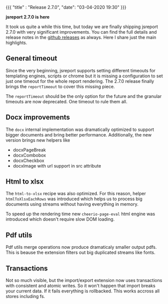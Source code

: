 ﻿
{{{
    "title"    : "Release 2.7.0",
    "date": "03-04-2020 19:30"
}}}


**jsreport 2.7.0 is here**  

It took us quite a while this time, but today we are finally shipping jsreport 2.7.0 with very significant improvements. You can find the full details and release notes in the [github releases](https://github.com/jsreport/jsreport/releases/tag/2.7.0) as always. Here I share just the main highlights.  

## General timeout  

Since the very beginning, jsreport supports setting different timeouts for templating engines, scripts or chrome but it is missing a configuration to set just one timeout for the whole report rendering. The 2.7.0 release finally brings the `reportTimeout` to cover this missing piece.  

The `reportTimeout` should be the only option for the future and the granular timeouts are now deprecated. One timeout to rule them all.  

## Docx improvements  

The `docx` internal implementation was dramatically optimized to support bigger documents and bring better performance. Additionally, the new version brings new helpers like  

- docxPageBreak    
- docxCombobox    
- docxCheckbox    
- docxImage with url support in src attribute   

## Html to xlsx  

The `html-to-xlsx` recipe was also optimized. For this reason, helper `htmlToXlsxEachRows` was introduced which helps us to process big documents using streams without having everything in memory.  

To speed up the rendering time new `cheerio-page-eval` html engine was introduced which doesn't require slow DOM loading.  

## Pdf utils  

Pdf utils merge operations now produce dramaticaly smaller output pdfs. This is beause the extension filters out big duplicated streams like fonts.  

## Transactions  

Not so much visible, but the import/export extension now uses transactions with consistent and atomic writes. So it won't happen that import breaks your current data. If it fails everything is rollbacked. This works accross all stores including fs.